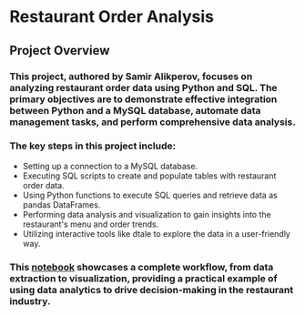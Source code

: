 # Restaurant Order Analysis
## Project Overview

### This project, authored by Samir Alikperov, focuses on analyzing restaurant order data using Python and SQL. The primary objectives are to demonstrate effective integration between Python and a MySQL database, automate data management tasks, and perform comprehensive data analysis.

### The key steps in this project include:

- Setting up a connection to a MySQL database.
- Executing SQL scripts to create and populate tables with restaurant order data.
- Using Python functions to execute SQL queries and retrieve data as pandas DataFrames.
- Performing data analysis and visualization to gain insights into the restaurant's menu and order trends.
- Utilizing interactive tools like dtale to explore the data in a user-friendly way.

### This [notebook](Restaurant_Orders_Maven_Analytics.ipynb) showcases a complete workflow, from data extraction to visualization, providing a practical example of using data analytics to drive decision-making in the restaurant industry.
